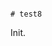                                                                                                                                                                                                                                                                                                                                                                                                                                                                                                                                                                                                                                                                                                                               # test8

Init.
